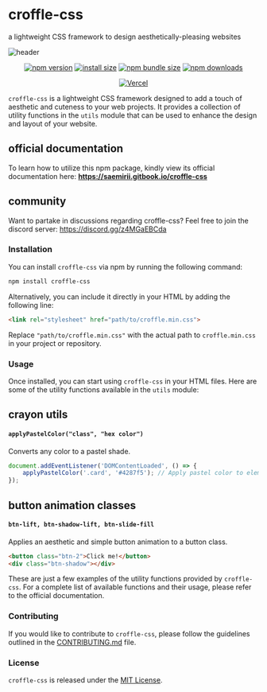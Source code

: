 # croffle-css
a lightweight CSS framework to design aesthetically-pleasing websites

![header](https://github.com/saemirii/croffle-css/assets/88029789/2c612018-d342-4300-9445-2ab475b7ff96)

<div align="center">

[![npm version](https://img.shields.io/npm/v/croffle-css.svg?style=flat-square)](https://www.npmjs.org/package/croffle-css)
[![install size](https://img.shields.io/badge/dynamic/json?url=https://packagephobia.com/v2/api.json?p=croffle-css&query=$.install.pretty&label=install%20size&style=flat-square)](https://packagephobia.now.sh/result?p=croffle-css)
[![npm bundle size](https://img.shields.io/bundlephobia/minzip/croffle-css?style=flat-square)](https://bundlephobia.com/package/croffle-css@latest)
[![npm downloads](https://img.shields.io/npm/dm/croffle-css.svg?style=flat-square)](https://npm-stat.com/charts.html?package=croffle-css)
</div>
<div align = "center">
<a href="https://vercel.com/?utm_source=discordjs&utm_campaign=oss"><img src="https://raw.githubusercontent.com/discordjs/discord.js/main/.github/powered-by-vercel.svg" alt="Vercel" /></a>
</div>


</div>

`croffle-css` is a lightweight CSS framework designed to add a touch of aesthetic and cuteness to your web projects. It provides a collection of utility functions in the `utils` module that can be used to enhance the design and layout of your website.

## official documentation
To learn how to utilize this npm package, kindly view its official documentation here: **https://saemirii.gitbook.io/croffle-css**

## community
Want to partake in discussions regarding croffle-css? Feel free to join the discord server: https://discord.gg/z4MGaEBCda

### Installation

You can install `croffle-css` via npm by running the following command:

```bash
npm install croffle-css
```

Alternatively, you can include it directly in your HTML by adding the following line:

```html
<link rel="stylesheet" href="path/to/croffle.min.css">
```

Replace `"path/to/croffle.min.css"` with the actual path to `croffle.min.css` in your project or repository.

### Usage

Once installed, you can start using `croffle-css` in your HTML files. Here are some of the utility functions available in the `utils` module:

## crayon utils
#### `applyPastelColor("class", "hex color")`

Converts any color to a pastel shade.

```js
document.addEventListener('DOMContentLoaded', () => {
    applyPastelColor('.card', '#4287f5'); // Apply pastel color to elements with class "card"
});
```

## button animation classes
#### `btn-lift, btn-shadow-lift, btn-slide-fill`

Applies an aesthetic and simple button animation to a button class.

```html
<button class="btn-2">Click me!</button>
<div class="btn-shadow"></div>
```

These are just a few examples of the utility functions provided by `croffle-css`. For a complete list of available functions and their usage, please refer to the official documentation.

### Contributing

If you would like to contribute to `croffle-css`, please follow the guidelines outlined in the [CONTRIBUTING.md](https://github.com/saemirii/croffle-css/blob/main/CONTRIBUTING.md) file.

### License

`croffle-css` is released under the [MIT License](https://github.com/saemirii/croffle-css/blob/main/LICENSE).

